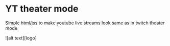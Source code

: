 # YT theater mode
Simple html/jss to make youtube live streams look same as in twitch theater mode

![alt text][logo]
